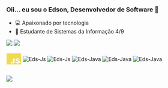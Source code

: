 ### Oii... eu sou o Edson, Desenvolvedor de Software 🦆
- 💻 Apaixonado por tecnologia
- 📓 Estudante de Sistemas da Informação 4/9


<div>
  <img height="180em" src="https://github-readme-stats.vercel.app/api?username=edskelvin&theme=midnight-purple&show_icons=true">
  <img height="180em" src="https://github-readme-stats.vercel.app/api/top-langs/?username=edskelvin&layout=compact&langs_count=7&theme=midnight-purple"/>
</div>

<div style="display: inline_block"><br>
  <img align="center" alt="Eds-Js" height="30" width="40" src="https://raw.githubusercontent.com/devicons/devicon/master/icons/javascript/javascript-plain.svg">
  <img align="center" alt="Eds-Js" height="30" width="40" src="https://cdn.jsdelivr.net/gh/devicons/devicon/icons/react/react-original.svg" />
  <img align="center" alt="Eds-Js" height="30" width="40" src="https://cdn.jsdelivr.net/gh/devicons/devicon/icons/nodejs/nodejs-original.svg" />
  <img align="center" alt="Eds-Java" height="30" width="40" src="https://cdn.jsdelivr.net/gh/devicons/devicon/icons/linux/linux-original.svg">
  <img align="center" alt="Eds-Java" height="30" width="40" src="https://cdn.jsdelivr.net/gh/devicons/devicon/icons/git/git-original.svg">
  <img align="center" alt="Eds-Java" height="30" width="40" src="https://cdn.jsdelivr.net/gh/devicons/devicon/icons/mysql/mysql-original-wordmark.svg" />
</div>

##

<div> 
  <a href="https://www.linkedin.com/in/edson-laurindo-354339256" target="_blank"><img src="https://cdn.jsdelivr.net/gh/devicons/devicon/icons/linkedin/linkedin-plain.svg"></a> 
</div>

